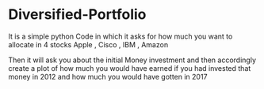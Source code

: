 # Diversified-Portfolio

It is a simple python Code in which it asks for how much you want to allocate in 4 stocks Apple , Cisco , IBM , Amazon

Then it will ask you about the initial Money investment and then accordingly create a plot of how much you would have earned if 
you had invested that money in 2012 and how much you would have gotten in 2017

